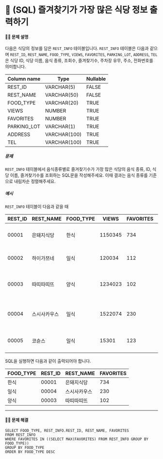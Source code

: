 # 💚 (SQL) 즐겨찾기가 가장 많은 식당 정보 출력하기

[📝 문제링크]: https://school.programmers.co.kr/learn/courses/30/lessons/131123



#### 💁‍♀️ 문제 설명

다음은 식당의 정보를 담은 `REST_INFO` 테이블입니다. `REST_INFO` 테이블은 다음과 같으며 `REST_ID`, `REST_NAME`, `FOOD_TYPE`, `VIEWS`, `FAVORITES`, `PARKING_LOT`, `ADDRESS`, `TEL`은 식당 ID, 식당 이름, 음식 종류, 조회수, 즐겨찾기수, 주차장 유무, 주소, 전화번호를 의미합니다.

| Column name | Type         | Nullable |
| ----------- | ------------ | -------- |
| REST_ID     | VARCHAR(5)   | FALSE    |
| REST_NAME   | VARCHAR(50)  | FALSE    |
| FOOD_TYPE   | VARCHAR(20)  | TRUE     |
| VIEWS       | NUMBER       | TRUE     |
| FAVORITES   | NUMBER       | TRUE     |
| PARKING_LOT | VARCHAR(1)   | TRUE     |
| ADDRESS     | VARCHAR(100) | TRUE     |
| TEL         | VARCHAR(100) | TRUE     |



##### 문제

`REST_INFO` 테이블에서 음식종류별로 즐겨찾기수가 가장 많은 식당의 음식 종류, ID, 식당 이름, 즐겨찾기수를 조회하는 SQL문을 작성해주세요. 이때 결과는 음식 종류를 기준으로 내림차순 정렬해주세요.



##### 예시

`REST_INFO` 테이블이 다음과 같을 때

| REST_ID | REST_NAME    | FOOD_TYPE | VIEWS   | FAVORITES | PARKING_LOT | ADDRESS                            | TEL           |
| ------- | ------------ | --------- | ------- | --------- | ----------- | ---------------------------------- | ------------- |
| 00001   | 은돼지식당   | 한식      | 1150345 | 734       | N           | 서울특별시 중구 다산로 149         | 010-4484-8751 |
| 00002   | 하이가쯔네   | 일식      | 120034  | 112       | N           | 서울시 중구 신당동 375-21          | NULL          |
| 00003   | 따띠따띠뜨   | 양식      | 1234023 | 102       | N           | 서울시 강남구 신사동 627-3 1F      | 02-6397-1023  |
| 00004   | 스시사카우스 | 일식      | 1522074 | 230       | N           | 서울시 서울시 강남구 신사동 627-27 | 010-9394-2554 |
| 00005   | 코슌스       | 일식      | 15301   | 123       | N           | 서울특별시 강남구 언주로153길      | 010-1315-8729 |

SQL을 실행하면 다음과 같이 출력되어야 합니다.

| FOOD_TYPE | REST_ID | REST_NAME    | FAVORITES |
| --------- | ------- | ------------ | --------- |
| 한식      | 00001   | 은돼지식당   | 734       |
| 일식      | 00004   | 스시사카우스 | 230       |
| 양식      | 00003   | 따띠따띠뜨   | 102       |

----



#### 🤸‍♂️ 문제 해결

```mysql
SELECT FOOD_TYPE, REST_INFO.REST_ID, REST_NAME, FAVORITES
FROM REST_INFO
WHERE FAVORITES IN ((SELECT MAX(FAVORITES) FROM REST_INFO GROUP BY FOOD_TYPE))
GROUP BY FOOD_TYPE
ORDER BY FOOD_TYPE DESC
```

